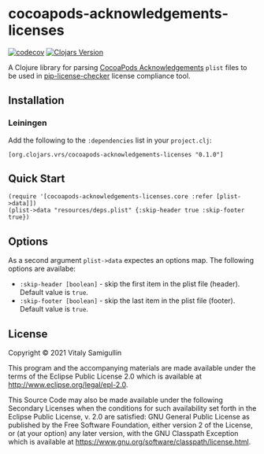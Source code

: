 # cocoapods-acknowledgements-licenses

[![codecov](https://codecov.io/gh/pilosus/cocoapods-acknowledgements-licenses/branch/main/graph/badge.svg?token=Xygsyny6Fg)](https://codecov.io/gh/pilosus/cocoapods-acknowledgements-licenses)
[![Clojars Version](https://img.shields.io/clojars/v/org.clojars.vrs/cocoapods-acknowledgements-licenses)](https://clojars.org/org.clojars.vrs/cocoapods-acknowledgements-licenses)

A Clojure library for parsing [CocoaPods
Acknowledgements](https://github.com/CocoaPods/cocoapods-acknowledgements)
`plist` files to be used in
[pip-license-checker](https://github.com/pilosus/pip-license-checker)
license compliance tool.

## Installation

### Leiningen

Add the following to the `:dependencies` list in your `project.clj`:

```
[org.clojars.vrs/cocoapods-acknowledgements-licenses "0.1.0"]
```

## Quick Start

```
(require '[cocoapods-acknowledgements-licenses.core :refer [plist->data]])
(plist->data "resources/deps.plist" {:skip-header true :skip-footer true})
```


## Options

As a second argument `plist->data` expectes an options map. The
following options are availabe:

- `:skip-header [boolean]` - skip the first item in the plist file (header). Default value is `true`.
- `:skip-footer [boolean]` - skip the last item in the plist file (footer). Default value is `true`.


## License

Copyright © 2021 Vitaly Samigullin

This program and the accompanying materials are made available under the
terms of the Eclipse Public License 2.0 which is available at
http://www.eclipse.org/legal/epl-2.0.

This Source Code may also be made available under the following Secondary
Licenses when the conditions for such availability set forth in the Eclipse
Public License, v. 2.0 are satisfied: GNU General Public License as published by
the Free Software Foundation, either version 2 of the License, or (at your
option) any later version, with the GNU Classpath Exception which is available
at https://www.gnu.org/software/classpath/license.html.
